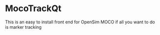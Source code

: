 # MocoTrackQt
This is an easy to install front end for OpenSim MOCO if all you want to do is marker tracking
